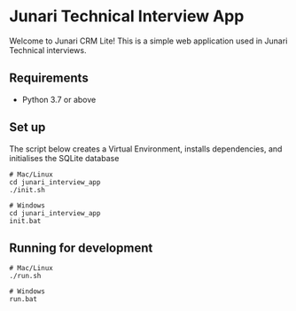 # Junari Technical Interview App

Welcome to Junari CRM Lite! This is a simple web application used in Junari
Technical interviews.

## Requirements

* Python 3.7 or above

## Set up

The script below creates a Virtual Environment, installs dependencies, and initialises the SQLite database

```
# Mac/Linux
cd junari_interview_app
./init.sh

# Windows
cd junari_interview_app
init.bat
```

## Running for development

```
# Mac/Linux
./run.sh

# Windows
run.bat
```
